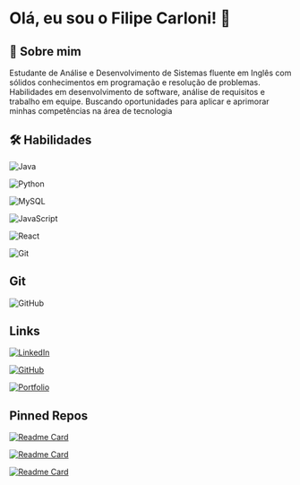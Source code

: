 
# Olá, eu sou o Filipe Carloni! 👋


## 🚀 Sobre mim
Estudante de Análise e Desenvolvimento de Sistemas fluente em Inglês com sólidos conhecimentos em
programação e resolução de problemas. Habilidades em desenvolvimento de software, análise de requisitos e
trabalho em equipe. Buscando oportunidades para aplicar e aprimorar minhas competências na área de tecnologia


## 🛠 Habilidades

![Java](https://img.shields.io/badge/java-%23ED8B00.svg?style=for-the-badge&logo=openjdk&logoColor=white)

![Python](https://img.shields.io/badge/python-3670A0?style=for-the-badge&logo=python&logoColor=ffdd54) 

![MySQL](https://img.shields.io/badge/MySQL-00000F?style=for-the-badge&logo=mysql&logoColor=white)

![JavaScript](https://img.shields.io/badge/JavaScript-F7DF1E?style=for-the-badge&logo=javascript&logoColor=black)

![React](https://img.shields.io/badge/React-20232A?style=for-the-badge&logo=react&logoColor=61DAFB)

![Git](https://img.shields.io/badge/GIT-E44C30?style=for-the-badge&logo=git&logoColor=white)
## Git

![GitHub](https://github-readme-stats.vercel.app/api/top-langs/?username=Carlonii&bg_color=141321&title_color=fe428e&text_color=a9fef7)

## Links

[![LinkedIn](https://img.shields.io/badge/LinkedIn-0077B5?style=for-the-badge&logo=linkedin&logoColor=white)](https://www.linkedin.com/in/filipe-carloni-dev/)

[![GitHub](https://img.shields.io/badge/GitHub-100000?style=for-the-badge&logo=github&logoColor=white)](https://github.com/Carlonii)

[![Portfolio](https://img.shields.io/badge/Portfolio-FF5722?style=for-the-badge&logo=todoist&logoColor=white)](https://carlonii.github.io/Portifolio/)

##  Pinned Repos

[![Readme Card](https://github-readme-stats.vercel.app/api/pin/?username=Carlonii&repo=Controle-de-estoque&theme=radical)](https://github.com/Carlonii/Controle-de-estoque)

[![Readme Card](https://github-readme-stats.vercel.app/api/pin/?username=Carlonii&repo=Portifolio&theme=radical)](https://github.com/Carlonii/Portifolio)

[![Readme Card](https://github-readme-stats.vercel.app/api/pin/?username=Carlonii&repo=crm-app&theme=radical)](https://github.com/Carlonii/crm-app)





